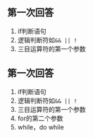 ## 第一次回答
1. if判断语句
2. 逻辑判断符如`&& || !`
3. 三目运算符的第一个参数

## 第一次回答
1. if判断语句
2. 逻辑判断符如`&& || !`
3. 三目运算符的第一个参数
4. for的第二个参数
5. while，do while
